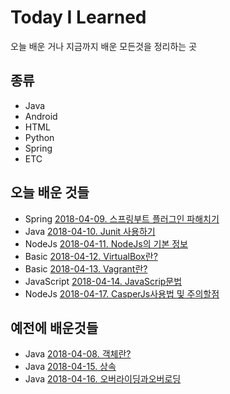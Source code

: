 # Today I Learned

오늘 배운 거나 지금까지 배운 모든것을 정리하는 곳

## 종류

- Java
- Android
- HTML
- Python
- Spring
- ETC

## 오늘 배운 것들

- Spring        [2018-04-09. 스프링부트 플러그인 파해치기](/Spring/2018-04-09-Spring-Boot-Plugin.md)
- Java          [2018-04-10. Junit 사용하기](/Java/2018-04-10-Using-Junit.md)
- NodeJs        [2018-04-11. NodeJs의 기본 정보](/NodeJs/2018-04-11-NodeJsStart.md)
- Basic         [2018-04-12. VirtualBox란?](/Basic/2018-04-12-VirtualBox.md)
- Basic         [2018-04-13. Vagrant란?](/Basic/2018-04-13-Vagrant.md)
- JavaScript    [2018-04-14. JavaScrip문법](/JavaScript/2018-04-14-JavaScriptGrammar.md)
- NodeJs        [2018-04-17. CasperJs사용법 및 주의할점](/NodeJs/2018-04-17_CasperJsManualAndPointsToNote.md)


## 예전에 배운것들

- Java [2018-04-08. 객체란?](/Java/2018-04-08-객체란.md)
- Java [2018-04-15. 상속](/Java/2018-04-15-상속.md)
- Java [2018-04-16. 오버라이딩과오버로딩](/Java/2018-04-16-오버라이딩과오버로딩.md)